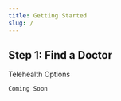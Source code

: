 ```yaml
---
title: Getting Started
slug: /
---
```


## Step 1: Find a Doctor

Telehealth Options

```shell
Coming Soon
```
